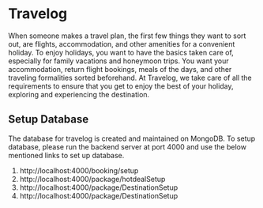 # Travelog
When someone makes a travel plan, the first few things they want to sort out, are flights, accommodation, and other amenities for a convenient holiday. To enjoy holidays, you want to have the basics taken care of, especially for family vacations and honeymoon trips. You want your accommodation, return flight bookings, meals of the days, and other traveling formalities sorted beforehand. At Travelog, we take care of all the requirements to ensure that you get to enjoy the best of your holiday, exploring and experiencing the destination.
<br />

## Setup Database
The database for travelog is created and maintained on MongoDB. To setup database, please run the backend server at port 4000 and use the below mentioned links to set up database. <br /> 
<ol>
    <li>http://localhost:4000/booking/setup</li>
    <li>http://localhost:4000/package/hotdealSetup</li>
    <li>http://localhost:4000/package/DestinationSetup</li>
    <li>http://localhost:4000/package/DestinationSetup</li>
</ol>





